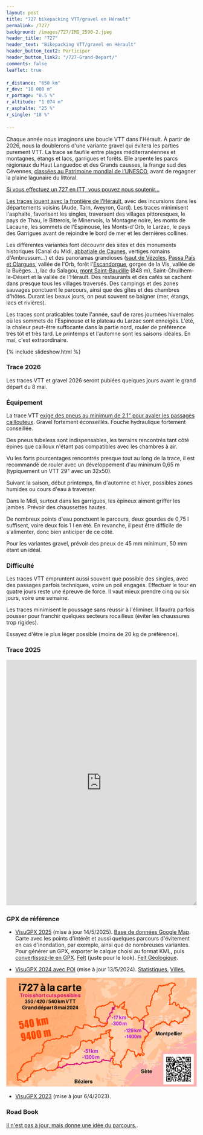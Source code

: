 ```yaml
---
layout: post
title: "727 bikepacking VTT/gravel en Hérault"
permalink: /727/
background: /images/727/IMG_2590-2.jpeg
header_title: "727"
header_text: "Bikepacking VTT/gravel en Hérault"
header_button_text2: Participer
header_button_link2: "/727-Grand-Depart/"
comments: false
leaflet: true

r_distance: "650 km"
r_dev: "10 000 m"
r_portage: "0.5 %"
r_altitude: "1 074 m"
r_asphalte: "25 %"
r_single: "18 %"

---
```


Chaque année nous imaginons une boucle VTT dans l'Hérault. À partir de 2026, nous la doublerons d'une variante gravel qui évitera les parties purement VTT. La trace se faufile entre plages méditerranéennes et montagnes, étangs et lacs, garrigues et forêts. Elle arpente les parcs régionaux du Haut Languedoc et des Grands causses, la frange sud des Cévennes, [classées au Patrimoine mondial de l’UNESCO](https://whc.unesco.org/fr/list/1153/), avant de regagner la plaine lagunaire du littoral.

[Si vous effectuez un 727 en ITT, vous pouvez nous soutenir…](https://www.helloasso.com/associations/ec-poussan/evenements/don727)

[Les traces jouent avec la frontière de l'Hérault](https://www.google.com/maps/d/u/0/edit?mid=1SiRwnxiuuSc3qS_1Hx-OvTcyCSs2wRR6&usp=sharing), avec des incursions dans les départements voisins (Aude, Tarn, Aveyron, Gard). Les traces minimisent l'asphalte, favorisent les singles, traversent des villages pittoresques, le pays de Thau, le Bitterois, le Minervois, la Montagne noire, les monts de Lacaune, les sommets de l'Espinouse, les Monts-d'Orb, le Larzac, le pays des Garrigues avant de rejoindre le bord de mer et les dernières collines.

Les différentes variantes font découvrir des sites et des monuments historiques (Canal du Midi, [abbatiale de Caunes](http://www.caunes-minervois.org/), vertiges romains d'Ambrussum…) et des panoramas grandioses ([saut de Vézoles](https://fr.wikipedia.org/wiki/Lac_de_V%C3%A9zoles), [Passa Païs et Olargues](https://fr.calameo.com/read/000486397ea3592111c68), vallée de l'Orb, forêt l'[Escandorgue](https://fr.wikipedia.org/wiki/Escandorgue), gorges de la Vis, vallée de la Buèges…), lac du Salagou, [mont Saint-Baudille](https://fr.wikipedia.org/wiki/Mont_Saint-Baudille) (848 m), Saint-Ghuilhem-le-Désert et la vallée de l'Hérault. Des restaurants et des cafés se cachent dans presque tous les villages traversés. Des campings et des zones sauvages ponctuent le parcours, ainsi que des gîtes et des chambres d'hôtes. Durant les beaux jours, on peut souvent se baigner (mer, étangs, lacs et rivières).

Les traces sont praticables toute l'année, sauf de rares journées hivernales où les sommets de l’Espinouse et le plateau du Larzac sont enneigés. L'été, la chaleur peut-être suffocante dans la partie nord, rouler de préférence très tôt et très tard. Le printemps et l'automne sont les saisons idéales. En mai, c'est extraordinaire.

{% include slideshow.html %}

### Trace 2026

Les traces VTT et gravel 2026 seront pubiées quelques jours avant le grand départ du 8 mai.

### Équipement

La trace VTT [exige des pneus au minimum de 2.1" pour avaler les passages caillouteux](https://tcrouzet.com/2021/04/10/thb-gravel-ou-vtt/). Gravel fortement éconseillés. Fouche hydraulique fortement conseillée.

Des pneus tubeless sont indispensables, les terrains rencontrés tant côté épines que cailloux n'étant pas compatibles avec les chambres à air.

Vu les forts pourcentages rencontrés presque tout au long de la trace, il est recommandé de rouler avec un développement d'au minimum 0,65 m (typiquement un VTT 29" avec un 32x50).

Suivant la saison, début printemps, fin d'automne et hiver, possibles zones humides ou cours d'eau à traverser.

Dans le Midi, surtout dans les garrigues, les épineux aiment griffer les jambes. Prévoir des chaussettes hautes.

De nombreux points d'eau ponctuent le parcours, deux gourdes de 0,75 l suffisent, voire deux fois 1 l en été. En revanche, il peut être difficile de s'alimenter, donc bien anticiper de ce côté.

Pour les variantes gravel, prévoir des pneux de 45 mm minimum, 50 mm étant un idéal.

### Difficulté

Les traces VTT empruntent aussi souvent que possible des singles, avec des passages parfois techniques, voire un poil engagés. Effectuer le tour en quatre jours reste une épreuve de force. Il vaut mieux prendre cinq ou six jours, voire une semaine.

Les traces minimisent le poussage sans réussir à l'éliminer. Il faudra parfois pousser pour franchir quelques secteurs rocailleux (éviter les chaussures trop rigides).

Essayez d'être le plus léger possible (moins de 20 kg de préférence).

### Trace 2025

<iframe id="visugpx" src="https://www.visugpx.com/fAPancmYz0?iframe&amp;height=650" style="width:100%;height:650px;border:none;resize: both;" frameborder="0" scrolling="no"></iframe>


<h3 id="gpx">GPX de référence</h3>

* [VisuGPX 2025](https://www.visugpx.com/fAPancmYz0) (mise à jour 14/5/2025). [Base de données Google Map](https://www.google.com/maps/d/edit?mid=1n9kSJuxpqu0mHsTvi9CmSeDJM9HCK7s7&usp=sharing). Carte avec les points d'intérêt et aussi quelques parcours d'évitement en cas d'inondation, par exemple, ainsi que de nombreuses variantes. Pour générer un GPX, exporter le calque choisi au format KML, puis [convertissez-le en GPX](https://www.gpsvisualizer.com/convert_input). [Felt](https://felt.com/map/727-Bikepacking-en-Herault-heixsdRsSfWmc9Cnow8X39CD) (juste pour le look). [Felt Géologique](https://felt.com/map/Geologie-727-yRBy6TSmTXGYAH9Ab09BO4TD).

* [VisuGPX 2024 avec POI](https://www.visugpx.com/HCqgFE0ZkA) (mise à jour 13/5/2024). [Statistiques.](/static/i727.html) [Villes.](/static/i727_2024_town.txt)

![i727 à la carte](/images/727gd/i727versions.jpg)

* [VisuGPX 2023](https://www.visugpx.com/XvU1OlWJ6Z) (mise à jour 6/4/2023).

### Road Book

[Il n'est pas à jour, mais donne une idée du parcours.](https://tcrouzet.com/727-road-book/).
